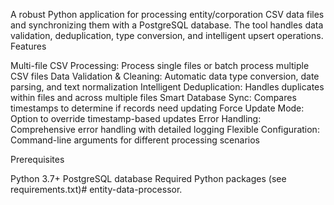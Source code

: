 A robust Python application for processing entity/corporation CSV data files and synchronizing them with a PostgreSQL database. The tool handles data validation, deduplication, type conversion, and intelligent upsert operations.
Features

Multi-file CSV Processing: Process single files or batch process multiple CSV files
Data Validation & Cleaning: Automatic data type conversion, date parsing, and text normalization
Intelligent Deduplication: Handles duplicates within files and across multiple files
Smart Database Sync: Compares timestamps to determine if records need updating
Force Update Mode: Option to override timestamp-based updates
Error Handling: Comprehensive error handling with detailed logging
Flexible Configuration: Command-line arguments for different processing scenarios

Prerequisites

Python 3.7+
PostgreSQL database
Required Python packages (see requirements.txt)# entity-data-processor.
